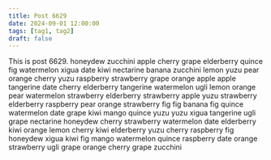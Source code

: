 ```yaml
---
title: Post 6629
date: 2024-09-01 12:00:00
tags: [tag1, tag2]
draft: false
---
```

This is post 6629.
honeydew
zucchini
apple
cherry
grape
elderberry
quince
fig
watermelon
xigua
date
kiwi
nectarine
banana
zucchini
lemon
yuzu
pear
orange
cherry
yuzu
raspberry
strawberry
grape
orange
apple
apple
tangerine
date
cherry
elderberry
tangerine
watermelon
ugli
lemon
orange
pear
watermelon
strawberry
elderberry
strawberry
apple
yuzu
strawberry
elderberry
raspberry
pear
orange
strawberry
fig
fig
banana
fig
quince
watermelon
date
grape
kiwi
mango
quince
yuzu
yuzu
xigua
tangerine
ugli
grape
nectarine
honeydew
cherry
strawberry
watermelon
date
elderberry
kiwi
orange
lemon
cherry
kiwi
elderberry
yuzu
cherry
raspberry
fig
honeydew
xigua
kiwi
fig
mango
watermelon
quince
raspberry
date
orange
strawberry
ugli
grape
orange
cherry
grape
zucchini
